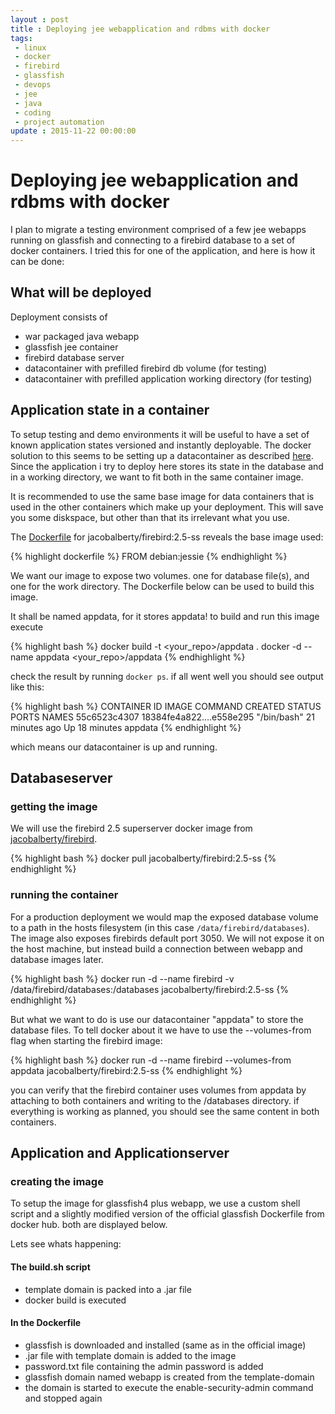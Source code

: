 ```yaml
---
layout : post
title : Deploying jee webapplication and rdbms with docker 
tags:
 - linux
 - docker
 - firebird
 - glassfish
 - devops
 - jee
 - java
 - coding
 - project automation
update : 2015-11-22 00:00:00
---
```


# Deploying jee webapplication and rdbms with docker

I plan to migrate a testing environment comprised of a few jee webapps running on glassfish and connecting to a firebird database to a set of docker containers.
I tried this for one of the application, and here is how it can be done:  

## What will be deployed

Deployment consists of

 * war packaged java webapp
 * glassfish jee container
 * firebird database server
 * datacontainer with prefilled firebird db volume (for testing) 
 * datacontainer with prefilled application working directory (for testing)


## Application state in a container

To setup testing and demo environments it will be useful to have a set of known application states versioned and instantly deployable.
The docker solution to this seems to be setting up  a datacontainer as described [here](https://docs.docker.com/userguide/dockervolumes/).
Since the application i try to deploy here stores its state in the database and in a working directory, we want to fit both in the same container image.

It is recommended to use the same base image for data containers that is used in the other containers which make up your deployment.
This will save you some diskspace, but other than that its irrelevant what you use.

The [Dockerfile](https://github.com/jacobalberty/firebird-docker/blob/master/2.5-ss/Dockerfile) for jacobalberty/firebird:2.5-ss reveals the base image used:

{% highlight dockerfile %}
FROM debian:jessie
{% endhighlight %}

We want our image to expose two volumes. one for database file(s), and one for the work directory.
The Dockerfile below can be used to build this image.

<script src="https://gist.github.com/lumue/6c88a753403b9fe0eaee.js"></script>

It shall be named appdata, for it stores appdata!
to build and run this image execute

{% highlight bash %}
docker build -t <your_repo>/appdata .
docker -d --name appdata <your_repo>/appdata
{% endhighlight %}

check the result by running ``docker ps``. if all went well you should see output like this:

{% highlight bash %}
CONTAINER ID        IMAGE                      COMMAND             CREATED             STATUS              PORTS               NAMES
55c6523c4307        18384fe4a822....e558e295   "/bin/bash"         21 minutes ago      Up 18 minutes                           appdata
{% endhighlight %}

which means our datacontainer is up and running.


## Databaseserver

### getting the image

We will use the firebird 2.5 superserver docker image from [jacobalberty/firebird](https://hub.docker.com/r/jacobalberty/firebird/).

{% highlight bash %}
docker pull jacobalberty/firebird:2.5-ss
{% endhighlight %}

### running the container

For a production deployment we would map the exposed database volume to a path in the hosts filesystem (in this case ``/data/firebird/databases``). The image also exposes firebirds default port 3050. We will not expose it on the host machine, but instead build a connection between webapp and   database images later.

{% highlight bash %}
docker run -d --name firebird -v /data/firebird/databases:/databases jacobalberty/firebird:2.5-ss
{% endhighlight %}

But what we want to do is use our datacontainer "appdata" to store the database files. To tell docker about it we have to use the --volumes-from flag when starting the firebird image:

{% highlight bash %}
docker run -d --name firebird --volumes-from appdata jacobalberty/firebird:2.5-ss
{% endhighlight %}

you can verify that the firebird container uses volumes from appdata by attaching to both containers and writing to the /databases directory.
if everything is working as planned, you should see the same content in both containers.

## Application and Applicationserver

### creating the image

To setup the image for glassfish4 plus webapp, we use a custom shell script and a slightly modified version of the official glassfish Dockerfile from docker hub.
both are displayed below.

<script src="https://gist.github.com/lumue/7f88d5e0c54db75c5e70.js"></script>

Lets see whats happening:

#### The build.sh script

 * template domain is packed into a .jar file
 * docker build is executed

#### In the Dockerfile

 * glassfish is downloaded and installed (same as in the official image)
 * .jar file with template domain is added to the image
 * password.txt file containing the admin password is added
 * glassfish domain named webapp is created from the template-domain
 * the domain is started to execute the enable-security-admin command and stopped again

